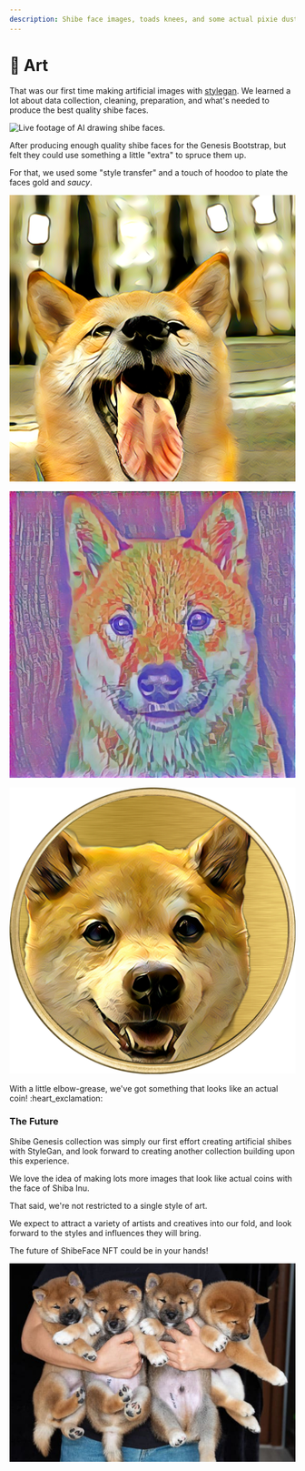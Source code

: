 ```yaml
---
description: Shibe face images, toads knees, and some actual pixie dust
---
```


# 🎨 Art

That was our first time making artificial images with [stylegan](https://nvlabs.github.io/stylegan3/). We learned a lot about data collection, cleaning, preparation, and what's needed to produce the best quality shibe faces.

![Live footage of AI drawing shibe faces.](../.gitbook/assets/13.33.gif)

After producing enough quality shibe faces for the Genesis Bootstrap, but felt they could use something a little "extra" to spruce them up.

For that, we used some "style transfer" and a touch of hoodoo to plate the faces gold and _saucy_. &#x20;

![Gold Plated](<../.gitbook/assets/image (9).png>)

![Saucy](<../.gitbook/assets/image (14).png>)

&#x20;

![](<../.gitbook/assets/image (6).png>)

With a little elbow-grease, we've got something that looks like an actual coin! :heart\_exclamation:

### The Future

Shibe Genesis collection was simply our first effort creating artificial shibes with StyleGan, and look forward to creating another collection building upon this experience.

We love the idea of making lots more images that look like actual coins with the face of Shiba Inu.&#x20;

That said, we're not restricted to a single style of art.

We expect to attract a variety of artists and creatives into our fold, and look forward to the styles and influences they will bring.

The future of ShibeFace NFT could be in your hands!

![Non Fungible Puppies](<../.gitbook/assets/image (2).png>)
